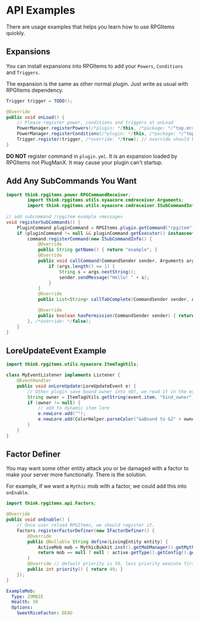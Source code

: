 # API Examples

There are usage examples that helps you learn how to use RPGItems quickly.

## Expansions

You can install expansions into RPGItems to add your `Powers`, `Conditions` and `Triggers`.

The expansion is the same as other normal plugin. Just write as usual with RPGItems dependency.

```java
Trigger trigger = TODO();

@Override
public void onLoad() {
    // Please register power, conditions and triggers at onLoad
    PowerManager.registerPowers(/*plugin: */this, /*package: */"top.mrxiaom.rpgitemsext.powers");
    PowerManager.registerConditions(/*plugin: */this, /*package: */"top.mrxiaom.rpgitemsext.cond");
    Trigger.register(trigger, /*override: */true); // override should be true, or you may receive exception while reloading.
}
```

**DO NOT** register command in `plugin.yml`. It is an expansion loaded by RPGItems not PlugManX. It may cause your plugin can't startup.

## Add Any SubCommands You Want
```java
import think.rpgitems.power.RPGCommandReceiver;
        import think.rpgitems.utils.nyaacore.cmdreceiver.Arguments;
        import think.rpgitems.utils.nyaacore.cmdreceiver.ISubCommandInfo;
        
// add subcommand /rpgitem example <message>
void registerSubCommands() {
    PluginCommand pluginCommand = RPGItems.plugin.getCommand("rpgitem");
    if (pluginCommand != null && pluginCommand.getExecutor() instanceof RPGCommandReceiver command) {
        command.registerCommand(new ISubCommandInfo() {
            @Override
            public String getName() { return "example"; }
            @Override
            public void callCommand(CommandSender sender, Arguments args) {
                if (args.length() == 1) {
                    String s = args.nextString();
                    sender.sendMessage("Hello! " + s);
                }
            }
            @Override
            public List<String> callTabComplete(CommandSender sender, Arguments args) { return null; }

            @Override
            public boolean hasPermission(CommandSender sender) { return true; }
        }, /*override: */false);
    }
}
```

## LoreUpdateEvent Example

```java
import think.rpgitems.utils.nyaacore.ItemTagUtils;

class MyEventListener implements Listener {
    @EventHandler
    public void onLoreUpdate(LoreUpdateEvent e) {
        // Other plugin save bound owner into nbt, we read it in the expansion plugin
        String owner = ItemTagUtils.getString(event.item, "bind_owner").orElse(null);
        if (owner != null) {
            // add to dynamic item lore
            e.newLore.add("");
            e.newLore.add(ColorHelper.parseColor("&aBound to &2" + owner));
        }
    }
}
```

## Factor Definer

You may want some other entity attack you or be damaged with a factor to make your server more functionally. There is the solution.

For example, if we want a `Mythic` mob with a factor, we could add this into `onEnable`.

```java
import think.rpgitems.api.Factors;

@Override
public void onEnable() {
    // Once user reload RPGItems, we should register it.
    Factors.registerFactorDefiner(new IFactorDefiner() {
        @Override
        public @Nullable String define(LivingEntity entity) {
            ActiveMob mob = MythicBukkit.inst().getMobManager().getMythicMobInstance(entity);
            return mob == null ? null : active.getType().getConfig().getString("Options.SweetRiceFactor", null);
        }
        @Override // default priority is 50, less priority execute first.
        public int priority() { return 49; }
    });
}
```
```yaml
ExampleMob:
  Type: ZOMBIE
  Health: 50
  Options:
    SweetRiceFactor: DEAD
```
